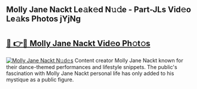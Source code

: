 ## Molly Jane Nackt Le𝚊k𝚎d N𝚞𝚍e - Part-JLs Vid𝚎o Le𝚊ks Photos jYjNg

# <h2><a href="http://fb0f5c.evod.top/?m=Molly+Jane+Nackt">🔗 👉🔴 Molly Jane Nackt Vid𝚎o Ph𝚘t𝚘s</a></h2>

[![Molly Jane Nackt N𝚞d𝚎s](https://i.imgur.com/8V9OHl7.gif)](http://fb0f5c.evod.top/?m=Molly+Jane+Nackt)
Content creator Molly Jane Nackt known for their dance-themed performances and lifestyle snippets. The public's fascination with Molly Jane Nackt personal life has only added to his mystique as a public figure. 
